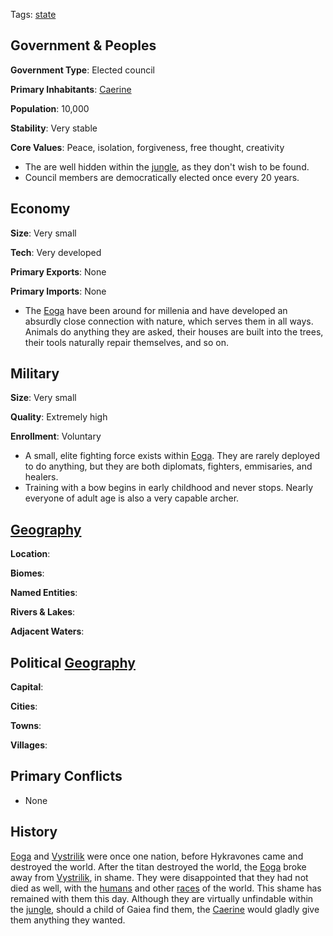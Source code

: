 Tags: [state](States)

## Government & Peoples

**Government Type**: Elected council

**Primary Inhabitants**: [Caerine](Caerine)

**Population**: 10,000

**Stability**: Very stable

**Core Values**: Peace, isolation, forgiveness, free thought, creativity

- The are well hidden within the [jungle](Jungles), as they don't wish to be found.
- Council members are democratically elected once every 20 years.


## Economy

**Size**: Very small

**Tech**: Very developed

**Primary Exports**: None

**Primary Imports**: None

- The [Eoga](Eoga) have been around for millenia and have developed an absurdly close connection with nature, which serves them in all ways. Animals do anything they are asked, their houses are built into the trees, their tools naturally repair themselves, and so on.


## Military

**Size**: Very small

**Quality**: Extremely high

**Enrollment**: Voluntary

- A small, elite fighting force exists within [Eoga](Eoga). They are rarely deployed to do anything, but they are both diplomats, fighters, emmisaries, and healers. 
- Training with a bow begins in early childhood and never stops. Nearly everyone of adult age is also a very capable archer.


## [Geography](Geography)

**Location**: 

**Biomes**: 

**Named Entities**:

**Rivers & Lakes**: 

**Adjacent Waters**: 


## Political [Geography](Geography)

**Capital**: 

**Cities**: 

**Towns**: 

**Villages**: 


## Primary Conflicts

- None


## History

[Eoga](Eoga) and [Vystrilik](Vystrilik) were once one nation, before Hykravones came and destroyed the world. After the titan destroyed the world, the [Eoga](Eoga) broke away from [Vystrilik](Vystrilik), in shame. They were disappointed that they had not died as well, with the [humans](Humans) and other [races](Races) of the world. This shame has remained with them this day. Although they are virtually unfindable within the [jungle](Jungles), should a child of Gaiea find them, the [Caerine](Caerine) would gladly give them anything they wanted.
